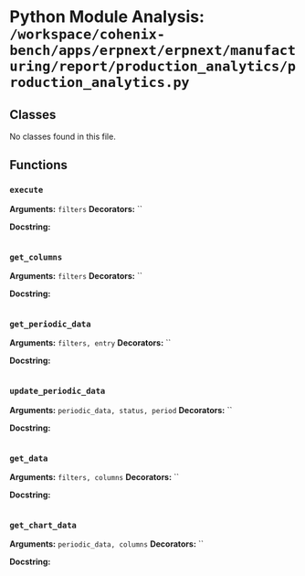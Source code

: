 # Python Module Analysis: `/workspace/cohenix-bench/apps/erpnext/erpnext/manufacturing/report/production_analytics/production_analytics.py`

## Classes

No classes found in this file.


## Functions

### `execute`
**Arguments:** `filters`
**Decorators:** ``

**Docstring:**
```

```
### `get_columns`
**Arguments:** `filters`
**Decorators:** ``

**Docstring:**
```

```
### `get_periodic_data`
**Arguments:** `filters, entry`
**Decorators:** ``

**Docstring:**
```

```
### `update_periodic_data`
**Arguments:** `periodic_data, status, period`
**Decorators:** ``

**Docstring:**
```

```
### `get_data`
**Arguments:** `filters, columns`
**Decorators:** ``

**Docstring:**
```

```
### `get_chart_data`
**Arguments:** `periodic_data, columns`
**Decorators:** ``

**Docstring:**
```

```

